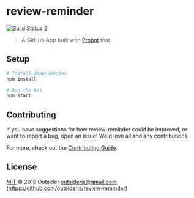 # review-reminder

[![Build Status 2](https://travis-ci.com/outsideris/review-reminder.svg?branch=master)](https://travis-ci.com/outsideris/review-reminder)

> A GitHub App built with [Probot](https://github.com/probot/probot) that 

## Setup

```sh
# Install dependencies
npm install

# Run the bot
npm start
```

## Contributing

If you have suggestions for how review-reminder could be improved, or want to report a bug, open an issue! We'd love all and any contributions.

For more, check out the [Contributing Guide](CONTRIBUTING.md).

## License

[MIT](LICENSE) © 2018 Outsider <outsideris@gmail.com> (https://github.com/outsideris/review-reminder)
